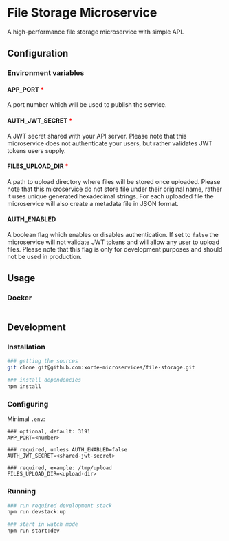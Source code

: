 # File Storage Microservice

A high-performance file storage microservice with simple API.

## Configuration

### Environment variables

#### APP_PORT <span style="color:red">*</span>

A port number which will be used to publish the service.

#### AUTH_JWT_SECRET <span style="color:red">*</span>

A JWT secret shared with your API server. Please note that this microservice does not authenticate your users, but rather validates JWT tokens users supply.

#### FILES_UPLOAD_DIR <span style="color:red">*</span>

A path to upload directory where files will be stored once uploaded. Please note that this microservice do not store file under their original name, rather it uses unique generated hexadecimal strings. For each uploaded file the microservice will also create a metadata file in JSON format.

#### AUTH_ENABLED

A boolean flag which enables or disables authentication. If set to `false` the microservice will not validate JWT tokens and will allow any user to upload files. Please note that this flag is only for development purposes and should not be used in production.

## Usage

### Docker

```bash

```

## Development

### Installation

```bash
### getting the sources
git clone git@github.com:xorde-microservices/file-storage.git

### install dependencies
npm install
```

### Configuring

Minimal `.env`:
```text
### optional, default: 3191
APP_PORT=<number>

### required, unless AUTH_ENABLED=false
AUTH_JWT_SECRET=<shared-jwt-secret>

### required, example: /tmp/upload 
FILES_UPLOAD_DIR=<upload-dir>
```

### Running

```bash
### run required development stack
npm run devstack:up

### start in watch mode
npm run start:dev
```
